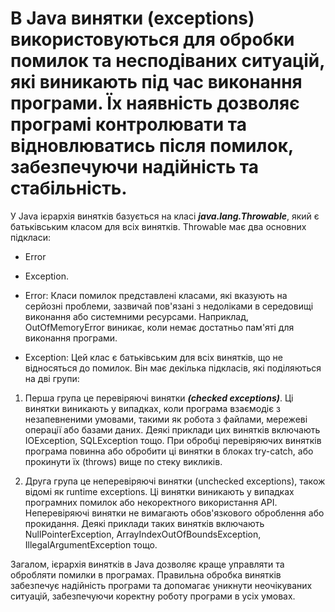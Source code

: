 # В Java винятки (exceptions) використовуються для обробки помилок та несподіваних ситуацій, які виникають під час виконання програми. Їх наявність дозволяє програмі контролювати та відновлюватись після помилок, забезпечуючи надійність та стабільність.

У Java ієрархія винятків базується на класі 
***java.lang.Throwable***, який є батьківським класом для всіх винятків. Throwable має два основних підкласи:
* Error 
* Exception.

* Error: Класи помилок представлені класами, які вказують на серйозні проблеми, зазвичай пов'язані з недоліками в середовищі виконання або системними ресурсами. Наприклад, OutOfMemoryError виникає, коли немає достатньо пам'яті для виконання програми.

* Exception: Цей клас є батьківським для всіх винятків, що не відносяться до помилок. Він має декілька підкласів, які поділяються на дві групи:

1. Перша група це перевіряючі винятки ***(checked exceptions)***. Ці винятки виникають у випадках, коли програма взаємодіє з незапевненими умовами, такими як робота з файлами, мережеві операції або базами даних. Деякі приклади цих винятків включають IOException, SQLException тощо. При обробці перевіряючих винятків програма повинна або обробити ці винятки в блоках try-catch, або прокинути їх (throws) вище по стеку викликів.

2. Друга група це неперевіряючі винятки (unchecked exceptions), також відомі як runtime exceptions. Ці винятки виникають у випадках програмних помилок або некоректного використання API. Неперевіряючі винятки не вимагають обов'язкового оброблення або прокидання. Деякі приклади таких винятків включають NullPointerException, ArrayIndexOutOfBoundsException, IllegalArgumentException тощо.

Загалом, ієрархія винятків в Java дозволяє краще управляти та обробляти помилки в програмах. Правильна обробка винятків забезпечує надійність програми та допомагає уникнути неочікуваних ситуацій, забезпечуючи коректну роботу програми в усіх умовах.
